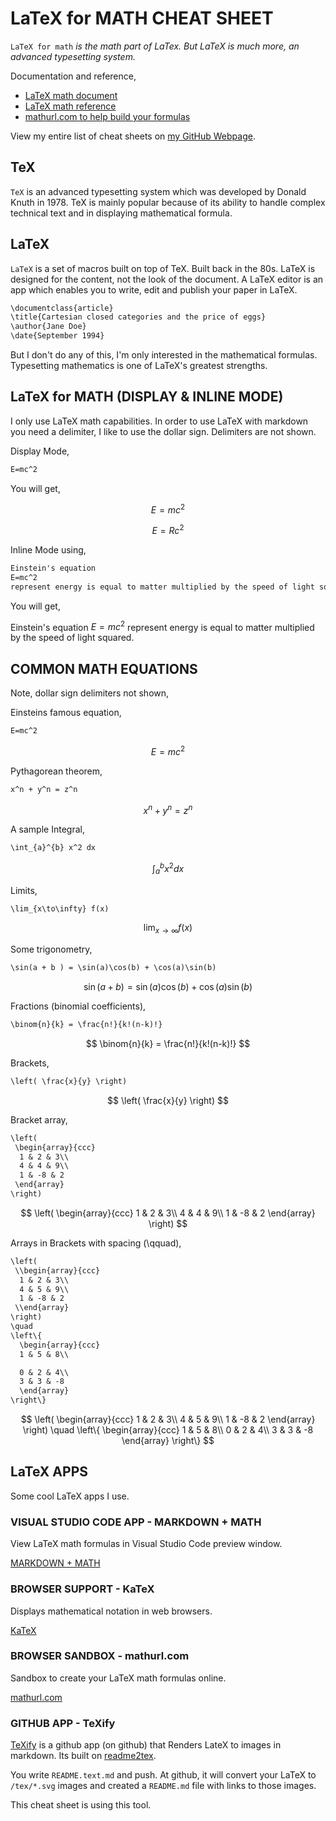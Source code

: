# LaTeX for MATH CHEAT SHEET

`LaTeX for math` _is the math part of LaTex.  But LaTeX is much more,
an advanced typesetting system._

Documentation and reference,

* [LaTeX math document](https://www.overleaf.com/learn/latex/Mathematical_expressions)
* [LaTeX math reference](https://en.wikibooks.org/wiki/LaTeX/Mathematics)
* [mathurl.com to help build your formulas](http://mathurl.com/)

View my entire list of cheat sheets on
[my GitHub Webpage](https://jeffdecola.github.io/my-cheat-sheets/).

## TeX

`TeX` is an advanced typesetting system which was
developed by Donald Knuth in 1978. TeX is mainly popular
because of its ability to handle complex technical
text and in displaying mathematical formula.

## LaTeX

`LaTeX` is a set of macros built on top of TeX. Built back in the 80s.
LaTeX is designed for the content, not the look of the document.
A LaTeX editor is an app which enables you to write,
edit and publish your paper in LaTeX.

```txt
\documentclass{article}
\title{Cartesian closed categories and the price of eggs}
\author{Jane Doe}
\date{September 1994}
```

But I don't do any of this, I'm only interested in
the mathematical formulas. Typesetting mathematics
is one of LaTeX's greatest strengths.

## LaTeX for MATH (DISPLAY & INLINE MODE)

I only use LaTeX math capabilities. In order to use LaTeX
with markdown you need a delimiter, I like to use the dollar sign.
Delimiters are not shown.

Display Mode,

```txt
E=mc^2
```

You will get,

$$
E=mc^2
$$

$$
E=Rc^2
$$

Inline Mode using,

```txt
Einstein's equation
E=mc^2
represent energy is equal to matter multiplied by the speed of light squared.
```

You will get,

Einstein's equation
$E=mc^2$
represent energy is equal to matter multiplied by the speed of light squared.

## COMMON MATH EQUATIONS

Note, dollar sign delimiters not shown,

Einsteins famous equation,

```txt
E=mc^2
```

$$
E=mc^2
$$

Pythagorean theorem,

```txt
x^n + y^n = z^n
```

$$
x^n + y^n = z^n
$$

A sample Integral,

```txt
\int_{a}^{b} x^2 dx
```

$$
\int_{a}^{b} x^2 dx
$$

Limits,

```txt
\lim_{x\to\infty} f(x)
```

$$
\lim_{x\to\infty} f(x)
$$

Some trigonometry,

```txt
\sin(a + b ) = \sin(a)\cos(b) + \cos(a)\sin(b)
```

$$
\sin(a + b ) = \sin(a)\cos(b) + \cos(a)\sin(b)
$$

Fractions (binomial coefficients),

```txt
\binom{n}{k} = \frac{n!}{k!(n-k)!}
```

$$
\binom{n}{k} = \frac{n!}{k!(n-k)!}
$$

Brackets,

```txt
\left( \frac{x}{y} \right)
```

$$
\left( \frac{x}{y} \right)
$$

Bracket array,

```txt
\left(
 \begin{array}{ccc}
  1 & 2 & 3\\
  4 & 4 & 9\\
  1 & -8 & 2
 \end{array}
\right)
```

$$
\left(
 \begin{array}{ccc}
  1 & 2 & 3\\
  4 & 4 & 9\\
  1 & -8 & 2
 \end{array}
\right)
$$

Arrays in Brackets with spacing (\qquad),

```txt
\left(
 \\begin{array}{ccc}
  1 & 2 & 3\\
  4 & 5 & 9\\
  1 & -8 & 2
 \\end{array}
\right)
\quad
\left\{
  \begin{array}{ccc}
  1 & 5 & 8\\

  0 & 2 & 4\\
  3 & 3 & -8
  \end{array}
\right\}
```

$$
\left(
 \begin{array}{ccc}
  1 & 2 & 3\\
  4 & 5 & 9\\
  1 & -8 & 2
 \end{array}
\right)
\quad
\left\{
  \begin{array}{ccc}
  1 & 5 & 8\\
  0 & 2 & 4\\
  3 & 3 & -8
  \end{array}
\right\}
$$

## LaTeX APPS

Some cool LaTeX apps I use.

### VISUAL STUDIO CODE APP - MARKDOWN + MATH

View LaTeX math formulas in Visual Studio Code preview window.

[MARKDOWN + MATH](https://marketplace.visualstudio.com/items?itemName=goessner.mdmath)

### BROWSER SUPPORT - KaTeX

Displays mathematical notation in web browsers.

[KaTeX](https://katex.org/docs/supported.html)

### BROWSER SANDBOX - mathurl.com

Sandbox to create your LaTeX math formulas online.

[mathurl.com](http://mathurl.com/)

### GITHUB APP - TeXify

[TeXify](https://github.com/apps/texify)
is a github app (on github) that Renders LateX to images in markdown.
Its built on
[readme2tex](https://github.com/leegao/readme2tex).

You write `README.text.md` and push.
At github, it will convert your LaTeX to `/tex/*.svg` images and
created a `README.md` file with links to those images.

This cheat sheet is using this tool.

